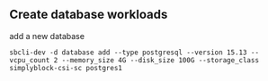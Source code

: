 ## Create database workloads

add a new database
```
sbcli-dev -d database add --type postgresql --version 15.13 --vcpu_count 2 --memory_size 4G --disk_size 100G --storage_class  simplyblock-csi-sc postgres1
```

